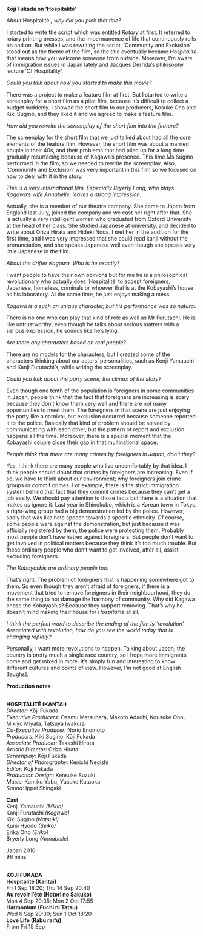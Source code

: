 
**Kōji Fukada on ‘Hospitalité’**

_About_ Hospitalité _, why did you pick that title?_

I started to write the script which was entitled _Rotary_ at first. It referred to rotary printing presses, and the impermanence of life that continuously rolls on and on. But while I was rewriting the script, ‘Community and Exclusion’ stood out as the theme of the film, so the title eventually became _Hospitalité_ that means how you welcome someone from outside. Moreover, I’m aware of immigration issues in Japan lately and Jacques Derrida’s philosophy lecture ‘Of Hospitality’.

_Could you talk about how you started to make this movie?_

There was a project to make a feature film at first. But I started to write a screenplay for a short film as a pilot film, because it’s difficult to collect a budget suddenly. I showed the short film to our producers, Kosuke Ono and Kiki Sugino, and they liked it and we agreed to make a feature film.

_How did you rewrite the screenplay of the short film into the feature?_

The screenplay for the short film that we just talked about had all the core elements of the feature film. However, the short film was about a married couple in their 40s, and their problems that had piled up for a long time gradually resurfacing because of Kagawa’s presence. This time Ms Sugino performed in the film, so we needed to rewrite the screenplay. Also, ‘Community and Exclusion’ was very important in this film so we focused on how to deal with it in the story.

_This is a very international film. Especially Bryerly Long, who plays Kagawa’s wife Annabelle, leaves a strong impression._

Actually, she is a member of our theatre company. She came to Japan from England last July, joined the company and we cast her right after that. She is actually a very intelligent woman who graduated from Oxford University at the head of her class. She studied Japanese at university, and decided to write about Oriza Hirata and Hideki Noda. I met her in the audition for the first time, and I was very impressed that she could read kanji without the pronunciation, and she speaks Japanese well even though she speaks very little Japanese in the film.

_About the drifter Kagawa. Who is he exactly?_

I want people to have their own opinions but for me he is a philosophical revolutionary who actually does ‘Hospitalité’ to accept foreigners, Japanese, homeless, criminals or whoever that is at the Kobayashi’s house as his laboratory. At the same time, he just enjoys making a mess.

_Kagawa is a such an unique character, but his performance was so natural._

There is no one who can play that kind of role as well as Mr Furutachi. He is like untrustworthy; even though he talks about serious matters with a serious expression, he sounds like he’s lying.

_Are there any characters based on real people?_

There are no models for the characters, but I created some of the characters thinking about our actors’ personalities, such as Kenji Yamauchi and Kanji Furutachi’s, while writing the screenplay.

_Could you talk about the party scene, the climax of the story?_

Even though one tenth of the population is foreigners in some communities in Japan, people think that the fact that foreigners are increasing is scary because they don’t know them very well and there are not many opportunities to meet them. The foreigners in that scene are just enjoying the party like a carnival, but exclusion occurred because someone reported it to the police. Basically that kind of problem should be solved by communicating with each other, but the pattern of report and exclusion happens all the time. Moreover, there is a special moment that the Kobayashi couple close their gap in that multinational space.

_People think that there are many crimes by foreigners in Japan, don’t they?_

Yes, I think there are many people who live uncomfortably by that idea. I think people should doubt that crimes by foreigners are increasing. Even if so, we have to think about our environment; why foreigners join crime groups or commit crimes. For example, there is the strict immigration system behind that fact that they commit crimes because they can’t get a job easily. We should pay attention to those facts but there is a situation that makes us ignore it. Last year in Shinokubo, which is a Korean town in Tokyo, a right-wing group had a big demonstration led by the police. However, sadly that was like hate speech towards a specific ethnicity. Of course, some people were against the demonstration, but just because it was officially registered by them, the police were protecting them. Probably most people don’t have hatred against foreigners. But people don’t want to get involved in political matters because they think it’s too much trouble. But these ordinary people who don’t want to get involved, after all, assist excluding foreigners.

_The Kobayashis are ordinary people too._

That’s right. The problem of foreigners that is happening somewhere got to them. So even though they aren’t afraid of foreigners, if there is a movement that tried to remove foreigners in their neighbourhood, they do the same thing to not damage the harmony of community. Why did Kagawa chose the Kobayashis? Because they support removing. That’s why he doesn’t mind making their house for _Hospitalité_ at all.

_I think the perfect word to describe the ending of the film is ‘revolution’. Associated with revolution, how do you see the world today that is changing rapidly?_

Personally, I want more revolutions to happen. Talking about Japan, the country is pretty much a single race country, so I hope more immigrants come and get mixed in more. It’s simply fun and interesting to know different cultures and points of view. However, I’m not good at English [laughs].

**Production notes**
<br><br>

**HOSPITALITÉ (KANTAI)**<br>
_Director:_ Kōji Fukada<br>
_Executive Producers:_ Osamu Matsubara,  Makoto Adachi, Kousuke Ono, Mikiyo Miyata, Tatsuya Iwakura<br>
_Co-Executive Producer:_ Norio Enomoto<br>
_Producers:_ Kiki Sugino, Kōji Fukada<br>
_Associate Producer:_ Takashi Hirota<br>
_Artistic Director:_ Oriza Hirata<br>
_Screenplay:_ Kōji Fukada<br>
_Director of Photography:_ Kenichi Negishi<br>
_Editor:_ Kōji Fukada<br>
_Production Design:_ Kensuke Suzuki<br>
_Music:_ Kumiko Yabu, Yusuke Kataoka<br>
_Sound:_ Ippei Shingaki<br>

**Cast**<br>
Kenji Yamauchi _(Mikio)_<br>
Kanji Furutachi _(Kagawa)_<br>
Kiki Sugino _(Natsuki)_<br>
Kumi Hyodo _(Seiko)_<br>
Erika Ono _(Eriko)_<br>
Bryerly Long _(Annabelle)_<br>

Japan 2010<br>
96 mins<br>
<br>


**KOJI FUKADA**<br>
**Hospitalité (Kantai)**<br>
Fri 1 Sep 18:20; Thu 14 Sep 20:40<br>
**Au revoir l’été (Hotori no Sakuko)**<br>
Mon 4 Sep 20:35; Mon 2 Oct 17:55<br>
**Harmonium (Fuchi ni Tatsu)**<br>
Wed 6 Sep 20:30; Sun 1 Oct 18:20<br>
**Love Life (Rabu raifu)**<br>
From Fri 15 Sep<br>
<br>


<!--stackedit_data:
eyJoaXN0b3J5IjpbLTI5Mzg3NzczMV19
-->